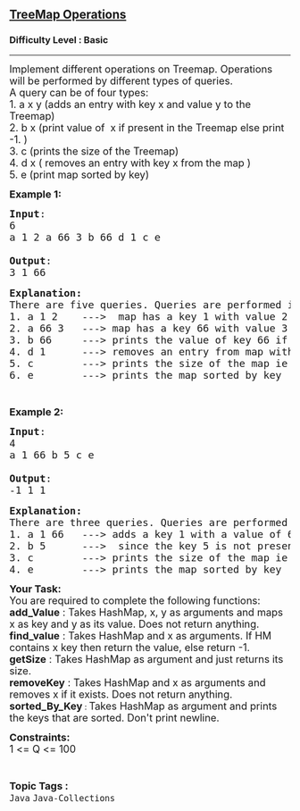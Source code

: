 <h2><a href="https://www.geeksforgeeks.org/problems/java-collection-set-4-treemap/1?page=2&status=solved&sortBy=submissions">TreeMap Operations</a></h2><h3>Difficulty Level : Basic</h3><hr><div class="problems_problem_content__Xm_eO"><p><span style="font-size:18px">Implement different operations on Treemap. Operations will be performed by different types of queries.<br>
A query can be of four&nbsp;types:<br>
1. a x y&nbsp;(adds an entry&nbsp;with key x and value&nbsp;y to the Treemap)<br>
2. b x (print value of &nbsp;x if&nbsp;present in the Treemap else print -1.&nbsp;)<br>
3. c (prints the size of the Treemap)<br>
4. d x ( removes an entry&nbsp;with key x from the map )<br>
5. e (print map sorted by key)</span></p>

<p><strong><span style="font-size:18px">Example 1:</span></strong></p>

<pre><span style="font-size:18px"><strong>Input</strong>:
6
a 1 2 a 66 3 b 66 d 1 c e

<strong>Output</strong>:
3 1 66</span>

<span style="font-size:18px"><strong>Explanation:</strong>
There are five queries. Queries are performed in this order
1. a 1 2    ---&gt;  map has a key 1 with value 2 
2. a 66 3   ---&gt; map has a key 66 with value 3
3. b 66     ---&gt; prints the value of key 66 if its present in the map ie 3.
4. d 1      ---&gt; removes an entry from map with key 1
5. c        ---&gt; prints the size of the map ie 1
6. e        ---&gt; prints the map sorted by key</span></pre>

<p>&nbsp;</p>

<p><strong><span style="font-size:18px">Example 2:</span></strong></p>

<pre><span style="font-size:18px"><strong>Input</strong>:
4
a 1 66 b 5 c e

<strong>Output</strong>:
-1 1 1</span>

<span style="font-size:18px"><strong>Explanation:</strong>
There are three&nbsp;queries.&nbsp;Queries&nbsp;are&nbsp;performed in this order
1. a 1 66 &nbsp; ---&gt; adds a key 1 with a value of 66 in the map
2. b 5 &nbsp; &nbsp; &nbsp;---&gt; &nbsp;since the key 5 is not present in the map hence -1 is printed.
3. c &nbsp; &nbsp; &nbsp; &nbsp;---&gt; prints the size of the map ie 1 </span>
<span style="font-size:18px">4. e&nbsp;&nbsp;&nbsp;&nbsp;&nbsp;&nbsp;&nbsp;&nbsp;---&gt; prints the map sorted by key</span></pre>

<p><span style="font-size:18px"><strong>Your Task:</strong></span><br>
<span style="font-size:18px">You are required to complete the following functions:<br>
<strong>add_Value</strong> : Takes HashMap, x, y as arguments and maps x as key and y as its value. Does not return anything.<br>
<strong>find_value</strong> : Takes HashMap and x as arguments. If HM contains x key then return the value, else return -1.<br>
<strong>getSize</strong> : Takes HashMap as argument and just returns its size.<br>
<strong>removeKey</strong> : Takes HashMap and x as arguments and removes x if it exists. Does not return anything.<br>
<strong>sorted_By_Key</strong></span> : <span style="font-size:18px">Takes HashMap as argument and prints the keys that are sorted. Don't print newline.</span></p>

<p><span style="font-size:18px"><strong>Constraints:</strong><br>
1 &lt;= Q &lt;= 100</span></p>
</div><br><p><span style=font-size:18px><strong>Topic Tags : </strong><br><code>Java</code>&nbsp;<code>Java-Collections</code>&nbsp;